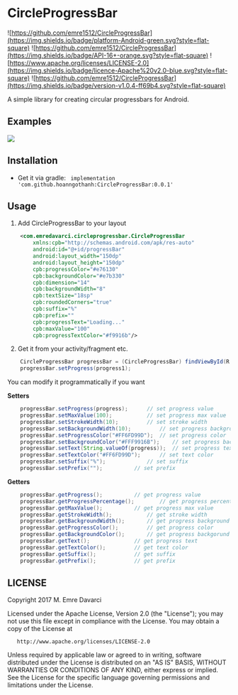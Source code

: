 # CircleProgressBar

![https://github.com/emre1512/CircleProgressBar](https://img.shields.io/badge/platform-Android-green.svg?style=flat-square)
![https://github.com/emre1512/CircleProgressBar](https://img.shields.io/badge/API-16+-orange.svg?style=flat-square)
![https://www.apache.org/licenses/LICENSE-2.0](https://img.shields.io/badge/licence-Apache%20v2.0-blue.svg?style=flat-square)
![https://github.com/emre1512/CircleProgressBar](https://img.shields.io/badge/version-v1.0.4-ff69b4.svg?style=flat-square)

A simple library for creating circular progressbars for Android.

## Examples

![](https://media.giphy.com/media/l0EoBe4BwiR8MIKXu/giphy.gif)

## Installation

- Get it via gradle: ```  implementation 'com.github.hoanngothanh:CircleProgressBar:0.0.1' ```
## Usage

1) Add CircleProgressBar to your layout

```xml
    <com.emredavarci.circleprogressbar.CircleProgressBar
    	xmlns:cpb="http://schemas.android.com/apk/res-auto"
        android:id="@+id/progressBar"
        android:layout_width="150dp"
        android:layout_height="150dp"
        cpb:progressColor="#e76130"
        cpb:backgroundColor="#e7b330"
        cpb:dimension="14"
        cpb:backgroundWidth="8"
        cpb:textSize="18sp"
        cpb:roundedCorners="true"
        cpb:suffix="%"
        cpb:prefix=""
        cpb:progressText="Loading..."
        cpb:maxValue="100"
        cpb:progressTextColor="#f9916b"/>
```

2) Get it from your activity/fragment etc.

```java
	CircleProgressBar progressBar = (CircleProgressBar) findViewById(R.id.progressBar);
	progressBar.setProgress(progress1);
```

You can modify it programmatically if you want

<b>Setters</b>

```java
	progressBar.setProgress(progress); 		// set progress value
	progressBar.setMaxValue(100); 			// set progress max value
	progressBar.setStrokeWidth(10); 		// set stroke width
	progressBar.setBackgroundWidth(10); 		// set progress background width
	progressBar.setProgressColor("#FF6FD99D"); 	// set progress color
	progressBar.setBackgroundColor("#FFF9916B"); 	// set progress backgorund color
	progressBar.setText(String.valueOf(progress)); 	// set progress text
	progressBar.setTextColor("#FF6FD99D"); 		// set text color
	progressBar.setSuffix("%"); 			// set suffix
	progressBar.setPrefix(""); 			// set prefix
```

<b>Getters</b>

```java
	progressBar.getProgress();			// get progress value
	progressBar.getProgressPercentage();		// get progress percentage
	progressBar.getMaxValue();			// get progress max value
	progressBar.getStrokeWidth();			// get stroke width
	progressBar.getBackgroundWidth();		// get progress background width
	progressBar.getProgressColor();			// get progress color
	progressBar.getBackgroundColor();		// get progress backgorund color
	progressBar.getText();  			// get progress text
	progressBar.getTextColor();			// get text color
	progressBar.getSuffix();			// get suffix
	progressBar.getPrefix();			// get prefix
```

## LICENSE

Copyright 2017 M. Emre Davarci

   Licensed under the Apache License, Version 2.0 (the "License");
   you may not use this file except in compliance with the License.
   You may obtain a copy of the License at

       http://www.apache.org/licenses/LICENSE-2.0

   Unless required by applicable law or agreed to in writing, software
   distributed under the License is distributed on an "AS IS" BASIS,
   WITHOUT WARRANTIES OR CONDITIONS OF ANY KIND, either express or implied.
   See the License for the specific language governing permissions and
   limitations under the License.






